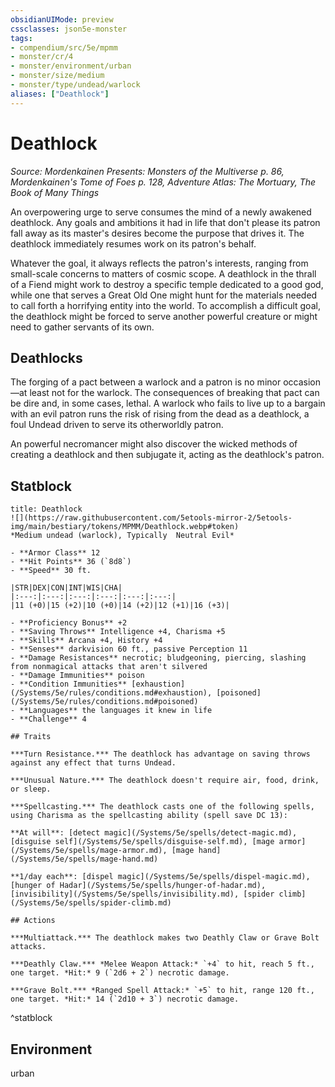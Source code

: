 ```yaml
---
obsidianUIMode: preview
cssclasses: json5e-monster
tags:
- compendium/src/5e/mpmm
- monster/cr/4
- monster/environment/urban
- monster/size/medium
- monster/type/undead/warlock
aliases: ["Deathlock"]
---
```

# Deathlock
*Source: Mordenkainen Presents: Monsters of the Multiverse p. 86, Mordenkainen's Tome of Foes p. 128, Adventure Atlas: The Mortuary, The Book of Many Things*  

An overpowering urge to serve consumes the mind of a newly awakened deathlock. Any goals and ambitions it had in life that don't please its patron fall away as its master's desires become the purpose that drives it. The deathlock immediately resumes work on its patron's behalf.

Whatever the goal, it always reflects the patron's interests, ranging from small-scale concerns to matters of cosmic scope. A deathlock in the thrall of a Fiend might work to destroy a specific temple dedicated to a good god, while one that serves a Great Old One might hunt for the materials needed to call forth a horrifying entity into the world. To accomplish a difficult goal, the deathlock might be forced to serve another powerful creature or might need to gather servants of its own.

## Deathlocks

The forging of a pact between a warlock and a patron is no minor occasion—at least not for the warlock. The consequences of breaking that pact can be dire and, in some cases, lethal. A warlock who fails to live up to a bargain with an evil patron runs the risk of rising from the dead as a deathlock, a foul Undead driven to serve its otherworldly patron.

An powerful necromancer might also discover the wicked methods of creating a deathlock and then subjugate it, acting as the deathlock's patron.

## Statblock

```ad-statblock
title: Deathlock
![](https://raw.githubusercontent.com/5etools-mirror-2/5etools-img/main/bestiary/tokens/MPMM/Deathlock.webp#token)
*Medium undead (warlock), Typically  Neutral Evil*

- **Armor Class** 12
- **Hit Points** 36 (`8d8`)
- **Speed** 30 ft.

|STR|DEX|CON|INT|WIS|CHA|
|:---:|:---:|:---:|:---:|:---:|:---:|
|11 (+0)|15 (+2)|10 (+0)|14 (+2)|12 (+1)|16 (+3)|

- **Proficiency Bonus** +2
- **Saving Throws** Intelligence +4, Charisma +5
- **Skills** Arcana +4, History +4
- **Senses** darkvision 60 ft., passive Perception 11
- **Damage Resistances** necrotic; bludgeoning, piercing, slashing from nonmagical attacks that aren't silvered
- **Damage Immunities** poison
- **Condition Immunities** [exhaustion](/Systems/5e/rules/conditions.md#exhaustion), [poisoned](/Systems/5e/rules/conditions.md#poisoned)
- **Languages** the languages it knew in life
- **Challenge** 4

## Traits

***Turn Resistance.*** The deathlock has advantage on saving throws against any effect that turns Undead.

***Unusual Nature.*** The deathlock doesn't require air, food, drink, or sleep.

***Spellcasting.*** The deathlock casts one of the following spells, using Charisma as the spellcasting ability (spell save DC 13):

**At will**: [detect magic](/Systems/5e/spells/detect-magic.md), [disguise self](/Systems/5e/spells/disguise-self.md), [mage armor](/Systems/5e/spells/mage-armor.md), [mage hand](/Systems/5e/spells/mage-hand.md)

**1/day each**: [dispel magic](/Systems/5e/spells/dispel-magic.md), [hunger of Hadar](/Systems/5e/spells/hunger-of-hadar.md), [invisibility](/Systems/5e/spells/invisibility.md), [spider climb](/Systems/5e/spells/spider-climb.md)

## Actions

***Multiattack.*** The deathlock makes two Deathly Claw or Grave Bolt attacks.

***Deathly Claw.*** *Melee Weapon Attack:* `+4` to hit, reach 5 ft., one target. *Hit:* 9 (`2d6 + 2`) necrotic damage.

***Grave Bolt.*** *Ranged Spell Attack:* `+5` to hit, range 120 ft., one target. *Hit:* 14 (`2d10 + 3`) necrotic damage.
```
^statblock

## Environment

urban